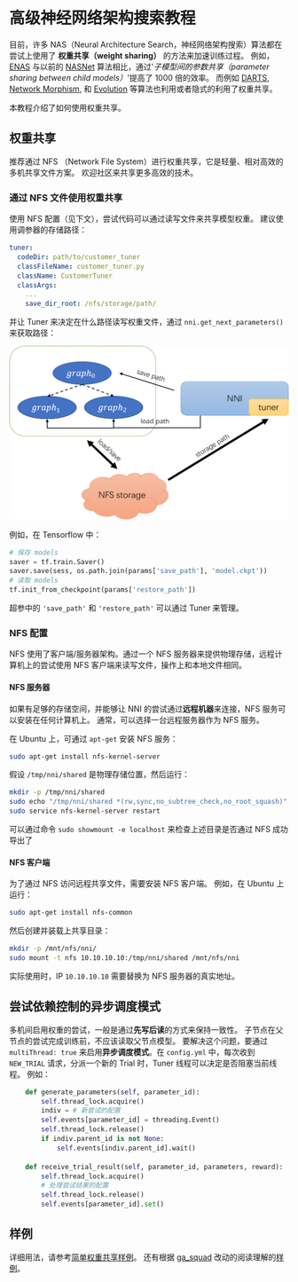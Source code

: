 # 高级神经网络架构搜索教程

目前，许多 NAS（Neural Architecture Search，神经网络架构搜索）算法都在尝试上使用了 **权重共享（weight sharing）** 的方法来加速训练过程。 例如，[ENAS](https://arxiv.org/abs/1802.03268) 与以前的 [NASNet](https://arxiv.org/abs/1707.07012) 算法相比，通过'*子模型间的参数共享（parameter sharing between child models）*'提高了 1000 倍的效率。 而例如 [DARTS](https://arxiv.org/abs/1806.09055), [Network Morphism](https://arxiv.org/abs/1806.10282), 和 [Evolution](https://arxiv.org/abs/1703.01041) 等算法也利用或者隐式的利用了权重共享。

本教程介绍了如何使用权重共享。

## 权重共享

推荐通过 NFS （Network File System）进行权重共享，它是轻量、相对高效的多机共享文件方案。 欢迎社区来共享更多高效的技术。

### 通过 NFS 文件使用权重共享

使用 NFS 配置（见下文），尝试代码可以通过读写文件来共享模型权重。 建议使用调参器的存储路径：

```yaml
tuner:
  codeDir: path/to/customer_tuner
  classFileName: customer_tuner.py 
  className: CustomerTuner
  classArgs:
    ...
    save_dir_root: /nfs/storage/path/
```

并让 Tuner 来决定在什么路径读写权重文件，通过 `nni.get_next_parameters()` 来获取路径：

![weight_sharing_design](./img/weight_sharing.png)

例如，在 Tensorflow 中：

```python
# 保存 models
saver = tf.train.Saver()
saver.save(sess, os.path.join(params['save_path'], 'model.ckpt'))
# 读取 models
tf.init_from_checkpoint(params['restore_path'])
```

超参中的 `'save_path'` 和 `'restore_path'` 可以通过 Tuner 来管理。

### NFS 配置

NFS 使用了客户端/服务器架构。通过一个 NFS 服务器来提供物理存储，远程计算机上的尝试使用 NFS 客户端来读写文件，操作上和本地文件相同。

#### NFS 服务器

如果有足够的存储空间，并能够让 NNI 的尝试通过**远程机器**来连接，NFS 服务可以安装在任何计算机上。 通常，可以选择一台远程服务器作为 NFS 服务。

在 Ubuntu 上，可通过 `apt-get` 安装 NFS 服务：

```bash
sudo apt-get install nfs-kernel-server
```

假设 `/tmp/nni/shared` 是物理存储位置，然后运行：

```bash
mkdir -p /tmp/nni/shared
sudo echo "/tmp/nni/shared *(rw,sync,no_subtree_check,no_root_squash)" >> /etc/exports
sudo service nfs-kernel-server restart
```

可以通过命令 `sudo showmount -e localhost` 来检查上述目录是否通过 NFS 成功导出了

#### NFS 客户端

为了通过 NFS 访问远程共享文件，需要安装 NFS 客户端。 例如，在 Ubuntu 上运行：

```bash
sudo apt-get install nfs-common
```

然后创建并装载上共享目录：

```bash
mkdir -p /mnt/nfs/nni/
sudo mount -t nfs 10.10.10.10:/tmp/nni/shared /mnt/nfs/nni
```

实际使用时，IP `10.10.10.10` 需要替换为 NFS 服务器的真实地址。

## 尝试依赖控制的异步调度模式

多机间启用权重的尝试，一般是通过**先写后读**的方式来保持一致性。 子节点在父节点的尝试完成训练前，不应该读取父节点模型。 要解决这个问题，要通过 `multiThread: true` 来启用**异步调度模式**。在 `config.yml` 中，每次收到 `NEW_TRIAL` 请求，分派一个新的 Trial 时，Tuner 线程可以决定是否阻塞当前线程。 例如：

```python
    def generate_parameters(self, parameter_id):
        self.thread_lock.acquire()
        indiv = # 新尝试的配置
        self.events[parameter_id] = threading.Event()
        self.thread_lock.release()
        if indiv.parent_id is not None:
            self.events[indiv.parent_id].wait()

    def receive_trial_result(self, parameter_id, parameters, reward):
        self.thread_lock.acquire()
        # 处理尝试结果的配置
        self.thread_lock.release()
        self.events[parameter_id].set()
```

## 样例

详细用法，请参考[简单权重共享样例](../test/async_sharing_test)。 还有根据 [ga_squad](../examples/trials/ga_squad) 改动的阅读理解的[样例](../examples/trials/weight_sharing/ga_squad)。